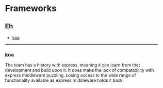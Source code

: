 
# Frameworks

## Eh

  * [koa](#koa)

---

### [koa](https://koajs.com)

The team has a history with express, meaning it can learn from that development and build upon it.
It does make the lack of compatability with express middleware puzzling.
Losing access to the wide range of functionality available as express middleware holds it back.
